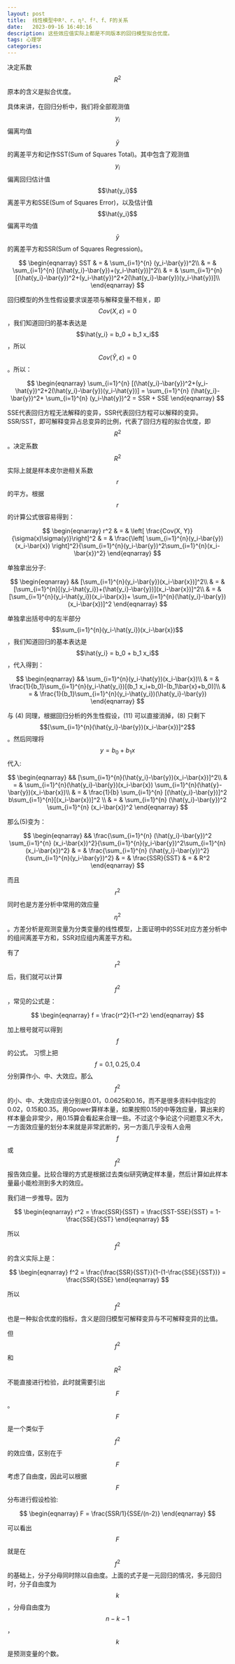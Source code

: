 ```yaml
---
layout: post
title:  线性模型中R²、r、η²、f²、f、F的关系
date:   2023-09-16 16:40:16
description: 这些效应值实际上都是不同版本的回归模型拟合优度。
tags: 心理学
categories: 
---
```


决定系数 $$R^2$$ 原本的含义是拟合优度。

具体来讲，在回归分析中，我们将全部观测值 $$y_i$$ 偏离均值 $$\bar{y}$$ 的离差平方和记作SST(Sum of Squares Total)。其中包含了观测值 $$y_i$$ 偏离回归估计值 $$\hat{y_i}$$ 离差平方和SSE(Sum of Squares Error)，以及估计值 $$\hat{y_i}$$ 偏离平均值 $$\bar{y}$$ 的离差平方和SSR(Sum of Squares Regression)。

$$
\begin{eqnarray}
SST & = & \sum_{i=1}^{n} (y_i-\bar{y})^2\\
& = & \sum_{i=1}^{n} [(\hat{y_i}-\bar{y})+(y_i-\hat{y})]^2\\
& = & \sum_{i=1}^{n} [(\hat{y_i}-\bar{y})^2+(y_i-\hat{y})^2+2(\hat{y_i}-\bar{y})(y_i-\hat{y})]\\
\end{eqnarray}
$$

回归模型的外生性假设要求误差项与解释变量不相关，即 $$Cov(X,\varepsilon) = 0$$，我们知道回归的基本表达是 $$\hat{y_i} = b_0 + b_1 x_i$$，所以$$Cov(\hat{Y},\varepsilon) = 0$$。所以：

$$
\begin{eqnarray}
\sum_{i=1}^{n} [(\hat{y_i}-\bar{y})^2+(y_i-\hat{y})^2+2(\hat{y_i}-\bar{y})(y_i-\hat{y})] = \sum_{i=1}^{n} (\hat{y_i}-\bar{y})^2+ \sum_{i=1}^{n} (y_i-\hat{y})^2 = SSR + SSE
\end{eqnarray}
$$

SSE代表回归方程无法解释的变异，SSR代表回归方程可以解释的变异。SSR/SST，即可解释变异占总变异的比例，代表了回归方程的拟合优度，即 $$R^2$$。决定系数 $$R^2$$ 实际上就是样本皮尔逊相关系数 $$r$$ 的平方。根据 $$r$$ 的计算公式很容易得到：

$$
\begin{eqnarray}
r^2 & = & \left[ \frac{Cov(X, Y)}{\sigma(x)\sigma(y)}\right]^2
& = & \frac{\left[ \sum_{i=1}^{n}(y_i-\bar{y})(x_i-\bar{x}) \right]^2}{\sum_{i=1}^{n}(y_i-\bar{y})^2\sum_{i=1}^{n}(x_i-\bar{x})^2} 
\end{eqnarray}
$$

单独拿出分子:

$$
\begin{eqnarray}
&& [\sum_{i=1}^{n}(y_i-\bar{y})(x_i-\bar{x})]^2\\
& = & [\sum_{i=1}^{n}[(y_i-\hat{y_i})+(\hat{y_i}-\bar{y})](x_i-\bar{x})]^2\\
& = & [\sum_{i=1}^{n}(y_i-\hat{y_i})(x_i-\bar{x})+ \sum_{i=1}^{n}(\hat{y_i}-\bar{y})(x_i-\bar{x})]^2
\end{eqnarray}
$$

单独拿出括号中的左半部分 $$\sum_{i=1}^{n}(y_i-\hat{y_i})(x_i-\bar{x})$$，我们知道回归的基本表达是 $$\hat{y_i} = b_0 + b_1 x_i$$，代入得到：

$$
\begin{eqnarray}
&& \sum_{i=1}^{n}(y_i-\hat{y})(x_i-\bar{x})\\
& = & \frac{1}{b_1}\sum_{i=1}^{n}(y_i-\hat{y_i})[(b_1 x_i+b_0)-(b_1\bar{x}+b_0)]\\
& = & \frac{1}{b_1}\sum_{i=1}^{n}(y_i-\hat{y_i})(\hat{y_i}-\bar{y})
\end{eqnarray}
$$

与 (4) 同理，根据回归分析的外生性假设，(11) 可以直接消掉，(8) 只剩下 $$[\sum_{i=1}^{n}(\hat{y_i}-\bar{y})(x_i-\bar{x})]^2$$。然后同理将 $$y = b_0 + b_1x$$ 代入:

$$
\begin{eqnarray}
&& [\sum_{i=1}^{n}(\hat{y_i}-\bar{y})(x_i-\bar{x})]^2\\
& = & \sum_{i=1}^{n}(\hat{y_i}-\bar{y})(x_i-\bar{x}) \sum_{i=1}^{n}(\hat{y}-\bar{y})(x_i-\bar{x})\\
& = & \frac{1}{b} \sum_{i=1}^{n} [(\hat{y_i}-\bar{y})]^2 b\sum_{i=1}^{n}[(x_i-\bar{x})]^2 \\
& = & \sum_{i=1}^{n} (\hat{y_i}-\bar{y})^2 \sum_{i=1}^{n} (x_i-\bar{x})^2
\end{eqnarray}
$$

那么(5)变为：

$$
\begin{eqnarray}
&& \frac{\sum_{i=1}^{n} (\hat{y_i}-\bar{y})^2 \sum_{i=1}^{n} (x_i-\bar{x})^2}{\sum_{i=1}^{n}(y_i-\bar{y})^2\sum_{i=1}^{n}(x_i-\bar{x})^2}
& = & \frac{\sum_{i=1}^{n} (\hat{y_i}-\bar{y})^2}{\sum_{i=1}^{n}(y_i-\bar{y})^2}
& = & \frac{SSR}{SST}
& = & R^2
\end{eqnarray}
$$

而且 $$r^2$$ 同时也是方差分析中常用的效应量 $$\eta^2$$。方差分析是观测变量为分类变量的线性模型，上面证明中的SSE对应方差分析中的组间离差平方和，SSR对应组内离差平方和。

有了 $$r^2$$ 后，我们就可以计算 $$f^2$$，常见的公式是：

$$
\begin{eqnarray}
f = \frac{r^2}{1-r^2}
\end{eqnarray}
$$

加上根号就可以得到 $$f$$ 的公式。 习惯上把 $$f=0.1, 0.25, 0.4$$分别算作小、中、大效应。那么 $$f^2$$ 的小、中、大效应应该分别是0.01，0.0625和0.16，而不是很多资料中指定的0.02，0.15和0.35。用Gpower算样本量，如果按照0.15的中等效应量，算出来的样本量会非常少，用0.15算会看起来合理一些。不过这个争论这个问题意义不大，一方面效应量的划分本来就是非常武断的，另一方面几乎没有人会用 $$f$$ 或 $$f^2$$ 报告效应量。比较合理的方式是根据过去类似研究确定样本量，然后计算如此样本量最小能检测到多大的效应。

我们进一步推导。因为

$$
\begin{eqnarray}
r^2 = \frac{SSR}{SST} = \frac{SST-SSE}{SST} = 1-\frac{SSE}{SST}
\end{eqnarray}
$$

所以$$f^2$$ 的含义实际上是：

$$
\begin{eqnarray}
f^2 = \frac{\frac{SSR}{SST}}{1-(1-\frac{SSE}{SST})} = \frac{SSR}{SSE}
\end{eqnarray}
$$

所以 $$f^2$$ 也是一种拟合优度的指标，含义是回归模型可解释变异与不可解释变异的比值。

但 $$f^2$$ 和 $$R^2$$ 不能直接进行检验，此时就需要引出 $$F$$。 $$F$$ 是一个类似于 $$f^2$$ 的效应值，区别在于 $$F$$ 考虑了自由度，因此可以根据 $$F$$ 分布进行假设检验:

$$
\begin{eqnarray}
F = \frac{SSR/1}{SSE/(n-2)}
\end{eqnarray}
$$

可以看出 $$F$$ 就是在 $$f^2$$ 的基础上，分子分母同时除以自由度。上面的式子是一元回归的情况，多元回归时，分子自由度为 $$k$$ ，分母自由度为 $$n-k-1$$ ， $$k$$ 是预测变量的个数。
